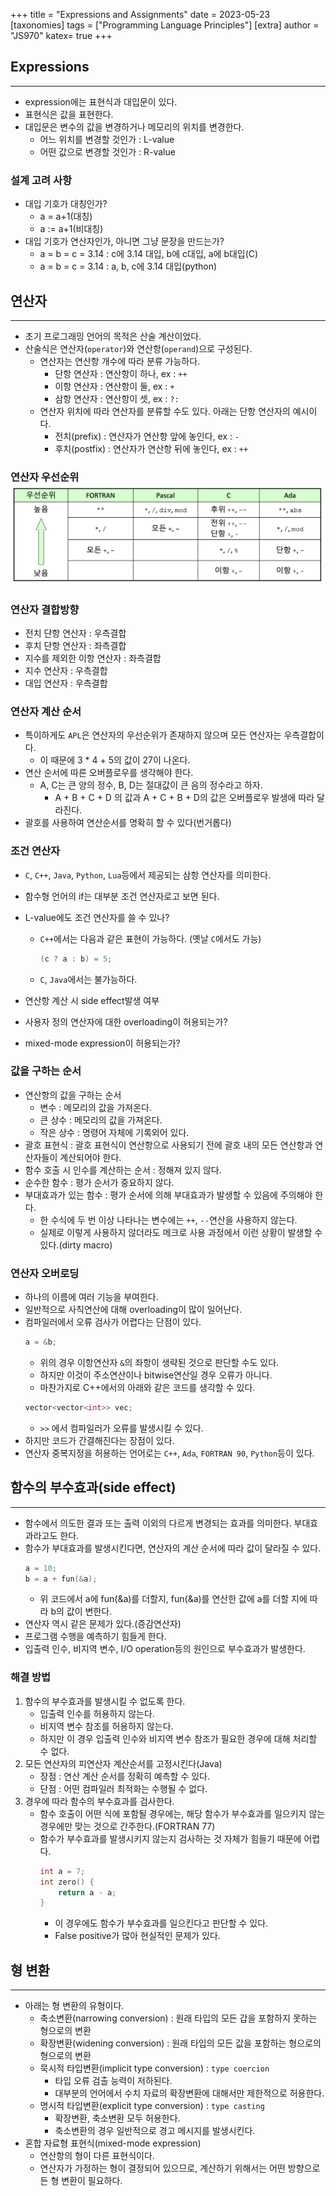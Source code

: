 +++
title = "Expressions and Assignments"
date = 2023-05-23
[taxonomies]
tags = ["Programming Language Principles"]
[extra]
author = "JS970"
katex= true
+++
## Expressions
---
- expression에는 표현식과 대입문이 있다.
- 표현식은 값을 표현한다.
- 대입문은 변수의 값을 변경하거나 메모리의 위치를 변경한다.
	- 어느 위치를 변경할 것인가 : L-value
	- 어떤 값으로 변경할 것인가 : R-value

### 설계 고려 사항
- 대입 기호가 대칭인가?
	- a = a+1(대칭)
	- a := a+1(비대칭)
- 대입 기호가 연산자인가, 아니면 그냥 문장을 만드는가?
	- a = b = c = 3.14 : c에 3.14 대입, b에 c대입, a에 b대입(C)
	- a = b = c = 3.14 : a, b, c에 3.14 대입(python)

## 연산자
---
- 초기 프로그래밍 언어의 목적은 산술 계산이었다.
- 산술식은 연산자(`operator`)와 연산항(`operand`)으로 구성된다.
	- 연산자는 연산항 개수에 따라 분류 가능하다.
		- 단항 연산자 : 연산항이 하나, ex : `++`
		- 이항 연산자 : 연산항이 둘, ex : `+`
		- 삼항 연산자 : 연산항이 셋, ex : `?:`
	- 연산자 위치에 따라 연산자를 분류할 수도 있다. 아래는 단항 연산자의 예시이다.
		- 전치(prefix) : 연산자가 연산항 앞에 놓인다, ex : `-`
		- 후치(postfix) : 연산자가 연산항 뒤에 놓인다, ex : `++`

### 연산자 우선순위![Operator Priority](/image/PL/operatorPriority.png)

### 연산자 결합방향 
- 전치 단항 연산자 : 우측결합
- 후치 단항 연산자 : 좌측결합
- 지수를 제외한 이항 연산자 : 좌측결합
- 지수 연산자 : 우측결합
- 대입 연산자 : 우측결합

### 연산자 계산 순서
- 특이하게도 `APL`은 연산자의 우선순위가 존재하지 않으며 모든 연산자는 우측결합이다.
	- 이 때문에 3 \* 4 + 5의 값이 27이 나온다.
- 연산 순서에 따른 오버플로우를 생각해야 한다.
	- A, C는 큰 양의 정수, B, D는 절대값이 큰 음의 정수라고 하자.
		- A + B + C + D 의 값과 A + C + B + D의 값은 오버플로우 발생에 따라 달라진다.
- 괄호를 사용하여 연산순서를 명확히 할 수 있다(번거롭다)

### 조건 연산자
- `C`, `C++`, `Java`, `Python`, `Lua`등에서 제공되는 삼항 연산자를 의미한다.
- 함수형 언어의 if는 대부분 조건 연산자로고 보면 된다.
- L-value에도 조건 연산자를 쓸 수 있나?
	- `C++`에서는 다음과 같은 표현이 가능하다. (옛날 `C`에서도 가능)
		```C++
		(c ? a : b) = 5;
		```
	- `C`, `Java`에서는 불가능하다.

- 연산항 계산 시 side effect발생 여부
- 사용자 정의 연산자에 대한 overloading이 허용되는가?
- mixed-mode expression이 허용되는가?

### 값을 구하는 순서
- 연산항의 값을 구하는 순서
	- 변수 : 메모리의 값을 가져온다.
	- 큰 상수 : 메모리의 값을 가져온다.
	- 작은 상수 : 명령어 자체에 기록외어 있다.
- 괄호 표현식 : 괄호 표현식이 연산항으로 사용되기 전에 괄호 내의 모든 연산항과 연산자들이 계산되어야 한다.
- 함수 호출 시 인수를 계산하는 순서 : 정해져 있지 않다.
- 순수한 함수 : 평가 순서가 중요하지 않다.
- 부대효과가 있는 함수 : 평가 순서에 의해 부대효과가 발생할 수 있음에 주의해야 한다.
	- 한 수식에 두 번 이상 나타나는 변수에는 `++`, `--`연산을 사용하지 않는다.
	- 실제로 이렇게 사용하지 않더라도 메크로 사용 과정에서 이런 상황이 발생할 수 있다.(dirty macro)

### 연산자 오버로딩
- 하나의 이름에 여러 기능을 부여한다.
- 일반적으로 사칙연산에 대해 overloading이 많이 일어난다.
- 컴파일러에서 오류 검사가 어렵다는 단점이 있다.
	```C
	a = &b;
	```
	- 위의 경우 이항연산자 `&`의 좌항이 생략된 것으로 판단할 수도 있다.
	- 하지만 이것이 주소연산이나 bitwise연산일 경우 오류가 아니다.
	- 마찬가지로 C++에서의 아래와 같은 코드를 생각할 수 있다.
	```C++
	vector<vector<int>> vec;
	```
	- `>>` 에서 컴파일러가 오류를 발생시킬 수 있다.
- 하지만 코드가 간결해진다는 장점이 있다.
- 연산자 중복지정을 허용하는 언어로는 `C++`, `Ada`, `FORTRAN 90`, `Python`등이 있다.

## 함수의 부수효과(side effect)
---
- 함수에서 의도한 결과 또는 출력 이외의 다르게 변경되는 효과를 의미한다. 부대효과라고도 한다.
- 함수가 부대효과를 발생시킨다면, 연산자의 계산 순서에 따라 값이 달라질 수 있다.
	```C
	a = 10;
	b = a + fun(&a);
	```
	- 위 코드에서 a에 fun(&a)를 더할지, fun(&a)를 연산한 값에 a를 더할 지에 따라 b의 값이 변한다.
- 연산자 역시 같은 문제가 있다.(증감연산자)
- 프로그램 수행을 예측하기 힘들게 한다.
- 입출력 인수, 비지역 변수, I/O operation등의 원인으로 부수효과가 발생한다.

### 해결 방법
1. 함수의 부수효과를 발생시킬 수 없도록 한다.
	- 입출력 인수를 허용하지 않는다.
	- 비지역 변수 참조를 허용하지 않는다.
	- 하지만 이 경우 입출력 인수와 비지역 변수 참조가 필요한 경우에 대해 처리할 수 없다.
2. 모든 연산자의 피연산자 계산순서를 고정시킨다(Java)
	- 장점 : 연산 계산 순서를 정확히 예측할 수 있다.
	- 단점 : 어떤 컴파일러 최적화는 수행될 수 없다.
3. 경우에 따라 함수의 부수효과를 검사한다.
	- 함수 호출이 어떤 식에 포함될 경우에는, 해당 함수가 부수효과를 일으키지 않는 경우에만 맞는 것으로 간주한다.(FORTRAN 77)
	- 함수가 부수효과를 발생시키지 않는지 검사하는 것 자체가 힘들기 때문에 어렵다.
		```C
		int a = 7;
		int zero() {
			return a - a;
		}
		```
		- 이 경우에도 함수가 부수효과를 일으킨다고 판단할 수 있다.
		- False positive가 많아 현실적인 문제가 있다.

## 형 변환
---
- 아래는 형 변환의 유형이다.
	- 축소변환(narrowing conversion) : 원래 타입의 모든 갑을 포함하지 못하는 형으로의 변환
	- 확장변환(widening conversion) : 원래 타입의 모든 값을 포함하는 형으로의 형으로의 변환
	- 묵시적 타입변환(implicit type conversion) : `type coercion`
		- 타입 오류 검출 능력이 저하된다.
		- 대부분의 언어에서 수치 자료의 확장변환에 대해서만 제한적으로 허용한다.
	- 명시적 타입변환(explicit type conversion) : `type casting`
		- 확장변환, 축소변환 모두 허용한다.
		- 축소변환의 경우 일반적으로 경고 메시지를 발생시킨다.
- 혼합 자료형 표현식(mixed-mode expression)
	- 연산항의 형이 다른 표현식이다.
	- 연산자가 가정하는 형이 결정되어 있으므로, 계산하기 위해서는 어떤 방향으로든 형 변환이 필요하다.